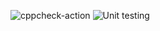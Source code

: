 ![cppcheck-action](https://github.com/99002775/CALCI/workflows/cppcheck-action/badge.svg)
![Unit testing](https://github.com/99002775/CALCI/workflows/Unit%20testing/badge.svg)
